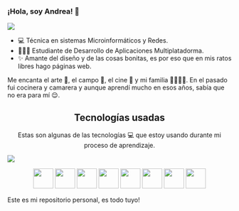 

### ¡Hola, soy Andrea! 👋


<img src = "https://www.servicenow.es/content/dam/servicenow-assets/public/en-us/images/company-library/cartoon/full/app-dev-marquee.png">


- 💻 Técnica en sistemas Microinformáticos y Redes.
- 👩🏼‍🎓  Estudiante de Desarrollo de Aplicaciones Multiplatadorma.
- ✨ Amante del diseño y de las cosas bonitas, es por eso que en mis ratos libres hago páginas web.

Me encanta el arte 🎨, el campo 🍃, el cine 🎥 y mi familia 👨‍👩‍👧‍👧.
En el pasado fui cocinera y camarera y aunque aprendí mucho en esos años, sabía que no era para mí 😌.

<h2 align="center">Tecnologías usadas</h2>
<p align="center">
Estas son algunas de las tecnologías 💻 que estoy usando durante mi proceso de aprendizaje. 
</p>

<img src = "https://img.wattpad.com/81b4113557d300b451d116deba726df64618c088/68747470733a2f2f73332e616d617a6f6e6177732e636f6d2f776174747061642d6d656469612d736572766963652f53746f7279496d6167652f6c4637576b424a446d74554a6e673d3d2d3637383330333030352e313537376131643139306633623733623130303635343431343232382e676966">





<p align="center">
  <img loading="lazy" src="https://camo.githubusercontent.com/a57c02ec4694ccf6673a50dd66afde6ca08c8fa4ff4717cbafb6df352fd7878e/68747470733a2f2f64697374726561752e636f6d2f6769746875622e737667" 
  height="45">
  <img loading="lazy" src="https://camo.githubusercontent.com/728910691bb690edee33bc5cfdf5c931f3b5d05a2f1dd3330766a09aa7a91698/68747470733a2f2f7265736f75726365732e6a6574627261696e732e636f6d2f73746f726167652f70726f64756374732f696e74656c6c696a2d696465612f696d672f6d6574612f696e74656c6c696a2d696465615f6c6f676f5f333030783330302e706e67" 
  height="45">
  <img loading="lazy" src="https://camo.githubusercontent.com/2c530b38cb14e74d785ebe8d7bf1a649fb44d3e9f43a8dbc103dc01d1fbfce0e/68747470733a2f2f7777772e646f636b65722e636f6d2f73697465732f64656661756c742f66696c65732f64382f323031392d30372f766572746963616c2d6c6f676f2d6d6f6e6f6368726f6d617469632e706e67" 
  height="45">
  <img loading="lazy" src="https://camo.githubusercontent.com/309bd1d3bd253dff456421a439882e5189b95a839120f0555d7172ff277e99c3/68747470733a2f2f75706c6f61642e77696b696d656469612e6f72672f77696b6970656469612f636f6d6d6f6e732f7468756d622f362f36312f48544d4c355f6c6f676f5f616e645f776f72646d61726b2e7376672f35313270782d48544d4c355f6c6f676f5f616e645f776f72646d61726b2e7376672e706e67" 
    height="45">
  <img loading="lazy" src="https://camo.githubusercontent.com/e5f1cbf59a8752f8a31ba28ea3b788daf4c188a84870865acfc16c5567bfd5ce/68747470733a2f2f7365656b6c6f676f2e636f6d2f696d616765732f432f632d73686172702d632d6c6f676f2d303246313737313442412d7365656b6c6f676f2e636f6d2e706e67" 
  height="45">
  <img loading="lazy" src="https://camo.githubusercontent.com/31d79d0fdeab231244070743dfc6f4129ff23d67066a8b63f7910e04b62c1deb/68747470733a2f2f6c6f676f646f776e6c6f61642e6f72672f77702d636f6e74656e742f75706c6f6164732f323031352f30352f616e64726f69642d6c6f676f2d372d312e706e67" 
  height="45">
  <img loading="lazy" src="https://camo.githubusercontent.com/62ef05f988d169ece8b5aa2ec612ee4b679a3863fe586d4a4af9aa946955e8a0/68747470733a2f2f7777772e736f6d6d656c6965726465636166652e636f6d2f323031392f77702d636f6e74656e742f75706c6f6164732f323030392f30362f6a6176612d6c6f676f312d312e706e67" 
  height="45">
  <img loading="lazy" src="https://camo.githubusercontent.com/cf001d2a684fad204e899dab911627fbe9180dbaf26f89c432f438a375e88e6a/68747470733a2f2f75706c6f61642e77696b696d656469612e6f72672f77696b6970656469612f636f6d6d6f6e732f7468756d622f642f64352f435353335f6c6f676f5f616e645f776f72646d61726b2e7376672f3132303070782d435353335f6c6f676f5f616e645f776f72646d61726b2e7376672e706e67" 
 height="45">
</p>





Este es mi repositorio personal, es todo tuyo! 
